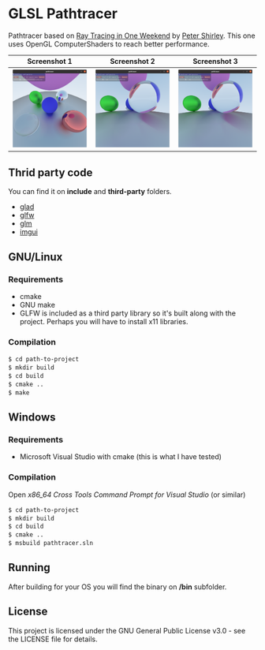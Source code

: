 # GLSL Pathtracer

Pathtracer based on [Ray Tracing in One Weekend](https://raytracing.github.io/books/RayTracingInOneWeekend.html) by [Peter Shirley](https://github.com/petershirley). This one uses OpenGL ComputerShaders to reach better performance.

Screenshot 1                    | Screenshot 2                   | Screenshot 3 
:------------------------------:|:------------------------------:|:-------------------------:
![](screenshots/screenshot1.png)|![](screenshots/screenshot2.png)|![](screenshots/screenshot2.png) 

## Thrid party code

You can find it on **include** and **third-party** folders.

 - [glad](https://github.com/Dav1dde/glad)
 - [glfw](https://www.glfw.org/)
 - [glm](https://glm.g-truc.net/0.9.9/index.html)
 - [imgui](https://github.com/ocornut/imgui)

## GNU/Linux

### Requirements

  - cmake
  - GNU make
  - GLFW is included as a third party library so it's built along with the project. Perhaps you will have to install x11 libraries.

### Compilation

```sh
$ cd path-to-project
$ mkdir build
$ cd build
$ cmake ..
$ make
```

## Windows

### Requirements
  - Microsoft Visual Studio with cmake (this is what I have tested)

### Compilation
Open *x86_64 Cross Tools Command Prompt for Visual Studio* (or similar)

```sh
$ cd path-to-project
$ mkdir build
$ cd build
$ cmake ..
$ msbuild pathtracer.sln
```

## Running

After building for your OS you will find the binary on **/bin** subfolder.

## License

This project is licensed under the GNU General Public License v3.0 - see the LICENSE file for details.
